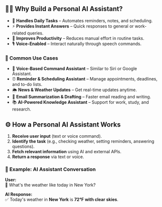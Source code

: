 ## 🧑‍💻 Why Build a Personal AI Assistant?

- 📅 **Handles Daily Tasks** – Automates reminders, notes, and scheduling.  
- ⚡ **Provides Instant Answers** – Quick responses to general or work-related queries.  
- 🚀 **Improves Productivity** – Reduces manual effort in routine tasks.  
- 🎙️ **Voice-Enabled** – Interact naturally through speech commands.  

### 📌 Common Use Cases
- 🎤 **Voice-Based Command Assistant** – Similar to Siri or Google Assistant.  
- ⏰ **Reminder & Scheduling Assistant** – Manage appointments, deadlines, and to-do lists.  
- 🌦️ **News & Weather Updates** – Get real-time updates anytime.  
- 📧 **Email Summarization & Drafting** – Faster email reading and writing.  
- 📚 **AI-Powered Knowledge Assistant** – Support for work, study, and research.  

## ⚙️ How a Personal AI Assistant Works

1. **Receive user input** (text or voice command).  
2. **Identify the task** (e.g., checking weather, setting reminders, answering questions).  
3. **Fetch relevant information** using AI and external APIs.  
4. **Return a response** via text or voice.  

### 📌 Example: AI Assistant Conversation

**User:**  
💬 What's the weather like today in New York?  

**AI Response:**  
✅ Today's weather in **New York** is **72°F with clear skies**.  
